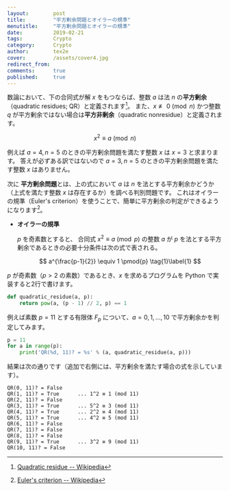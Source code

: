```yaml
---
layout:        post
title:         "平方剰余問題とオイラーの規準"
menutitle:     "平方剰余問題とオイラーの規準"
date:          2019-02-21
tags:          Crypto
category:      Crypto
author:        tex2e
cover:         /assets/cover4.jpg
redirect_from:
comments:      true
published:     true
---
```


数論において、下の合同式が解 $x$ をもつならば、整数 $a$ は法 $n$ の**平方剰余**（quadratic residues; QR）と定義されます[^QR]。
また、$x \not\equiv 0 \pmod{n}$ かつ整数 $q$ が平方剰余ではない場合は**平方非剰余**（quadratic nonresidue）と定義されます。

$$
x^2 \equiv a \pmod{n}
$$

例えば $a=4, n=5$ のときの平方剰余問題を満たす整数 $x$ は $x = 3$ と求まります。
答えが必ずある訳ではないので $a=3, n=5$ のときの平方剰余問題を満たす整数 $x$ はありません。

次に **平方剰余問題**とは、上の式において $a$ は $n$ を法とする平方剰余かどうか（上式を満たす整数 $x$ は存在するか）を調べる判別問題です。
これはオイラーの規準（Euler's criterion）を使うことで、簡単に平方剰余の判定ができるようになります[^Euler_criterion]。

- **オイラーの規準**

    $p$ を奇素数とすると、
    合同式 $x^2 \equiv a \pmod{p}$ の整数 $a$ が $p$ を法とする平方剰余であるときの必要十分条件は次の式で表される。

    $$
    a^{\frac{p-1}{2}} \equiv 1 \pmod{p}
    \tag{1}\label{1}
    $$

$p$ が奇素数（$p > 2$ の素数）であるとき、$x$ を求めるプログラムを Python で実装すると2行で書けます。

```python
def quadratic_residue(a, p):
    return pow(a, (p - 1) // 2, p) == 1
```

例えば素数 $p = 11$ とする有限体 $F_p$ について、$a = 0,1,...,10$ で平方剰余かを判定してみます。

```python
p = 11
for a in range(p):
    print('QR(%d, 11)? = %s' % (a, quadratic_residue(a, p)))
```

結果は次の通りです（追加で右側には、平方剰余を満たす場合の式を示しています）。

```
QR(0, 11)? = False
QR(1, 11)? = True      ... 1^2 ≡ 1 (mod 11)
QR(2, 11)? = False
QR(3, 11)? = True      ... 5^2 ≡ 3 (mod 11)
QR(4, 11)? = True      ... 2^2 ≡ 4 (mod 11)
QR(5, 11)? = True      ... 4^2 ≡ 5 (mod 11)
QR(6, 11)? = False
QR(7, 11)? = False
QR(8, 11)? = False
QR(9, 11)? = True      ... 3^2 ≡ 9 (mod 11)
QR(10, 11)? = False
```





[^QR]: [Quadratic residue -- Wikipedia](https://en.wikipedia.org/wiki/Quadratic_residue)
[^Euler_criterion]: [Euler's criterion -- Wikipedia](https://en.wikipedia.org/wiki/Euler%27s_criterion)
